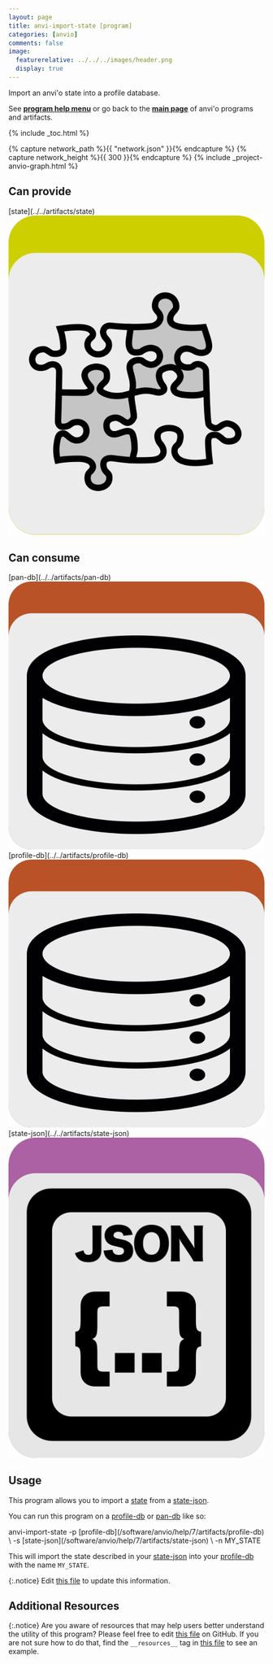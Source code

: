 ```yaml
---
layout: page
title: anvi-import-state [program]
categories: [anvio]
comments: false
image:
  featurerelative: ../../../images/header.png
  display: true
---
```


Import an anvi&#x27;o state into a profile database.

See **[program help menu](../../../../vignette#anvi-import-state)** or go back to the **[main page](../../)** of anvi'o programs and artifacts.


{% include _toc.html %}
<div id="svg" class="subnetwork"></div>
{% capture network_path %}{{ "network.json" }}{% endcapture %}
{% capture network_height %}{{ 300 }}{% endcapture %}
{% include _project-anvio-graph.html %}


## Can provide

<p style="text-align: left" markdown="1"><span class="artifact-p">[state](../../artifacts/state) <img src="../../images/icons/CONCEPT.png" class="artifact-icon-mini" /></span></p>

## Can consume

<p style="text-align: left" markdown="1"><span class="artifact-r">[pan-db](../../artifacts/pan-db) <img src="../../images/icons/DB.png" class="artifact-icon-mini" /></span> <span class="artifact-r">[profile-db](../../artifacts/profile-db) <img src="../../images/icons/DB.png" class="artifact-icon-mini" /></span> <span class="artifact-r">[state-json](../../artifacts/state-json) <img src="../../images/icons/JSON.png" class="artifact-icon-mini" /></span></p>

## Usage


This program allows you to import a <span class="artifact-n">[state](/software/anvio/help/7/artifacts/state)</span> from a <span class="artifact-n">[state-json](/software/anvio/help/7/artifacts/state-json)</span>.

You can run this program on a <span class="artifact-n">[profile-db](/software/anvio/help/7/artifacts/profile-db)</span> or <span class="artifact-n">[pan-db](/software/anvio/help/7/artifacts/pan-db)</span> like so: 

<div class="codeblock" markdown="1">
anvi&#45;import&#45;state &#45;p <span class="artifact&#45;n">[profile&#45;db](/software/anvio/help/7/artifacts/profile&#45;db)</span> \
                  &#45;s <span class="artifact&#45;n">[state&#45;json](/software/anvio/help/7/artifacts/state&#45;json)</span> \
                  &#45;n MY_STATE
</div>

This will import the state described in your <span class="artifact-n">[state-json](/software/anvio/help/7/artifacts/state-json)</span> into your <span class="artifact-n">[profile-db](/software/anvio/help/7/artifacts/profile-db)</span> with the name `MY_STATE`. 


{:.notice}
Edit [this file](https://github.com/merenlab/anvio/tree/master/anvio/docs/programs/anvi-import-state.md) to update this information.


## Additional Resources



{:.notice}
Are you aware of resources that may help users better understand the utility of this program? Please feel free to edit [this file](https://github.com/merenlab/anvio/tree/master/bin/anvi-import-state) on GitHub. If you are not sure how to do that, find the `__resources__` tag in [this file](https://github.com/merenlab/anvio/blob/master/bin/anvi-interactive) to see an example.
